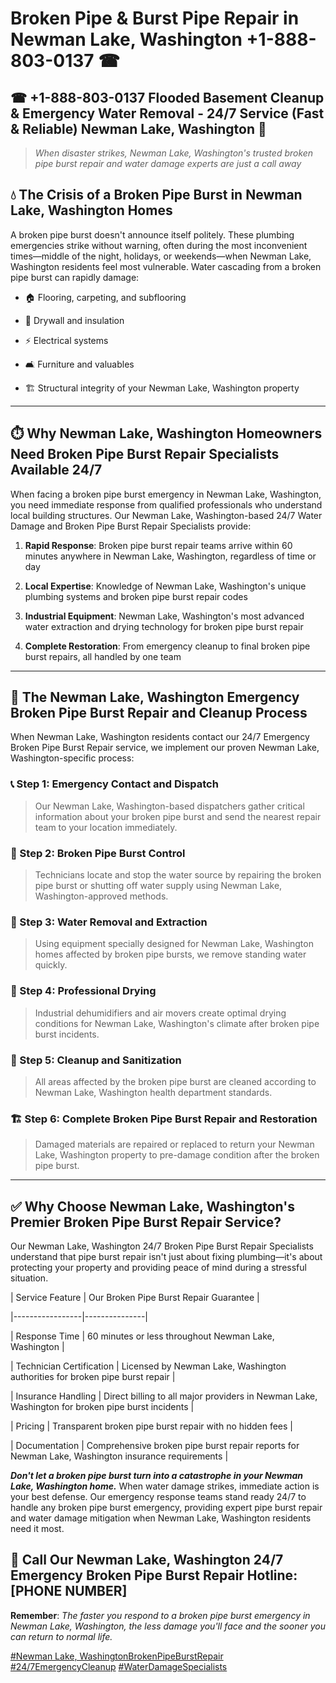 # Broken Pipe & Burst Pipe Repair in Newman Lake, Washington +1-888-803-0137 ☎
## ☎ +1-888-803-0137  Flooded Basement Cleanup & Emergency Water Removal - 24/7 Service (Fast & Reliable) Newman Lake, Washington 🚨

> *When disaster strikes, Newman Lake, Washington's trusted broken pipe burst repair and water damage experts are just a call away*

## 💧 The Crisis of a Broken Pipe Burst in Newman Lake, Washington Homes

A broken pipe burst doesn't announce itself politely. These plumbing emergencies strike without warning, often during the most inconvenient times—middle of the night, holidays, or weekends—when Newman Lake, Washington residents feel most vulnerable. Water cascading from a broken pipe burst can rapidly damage:

* 🏠 Flooring, carpeting, and subflooring
* 🧱 Drywall and insulation
* ⚡ Electrical systems
* 🛋️ Furniture and valuables
* 🏗️ Structural integrity of your Newman Lake, Washington property

---

## ⏱️ Why Newman Lake, Washington Homeowners Need Broken Pipe Burst Repair Specialists Available 24/7

When facing a broken pipe burst emergency in Newman Lake, Washington, you need immediate response from qualified professionals who understand local building structures. Our Newman Lake, Washington-based 24/7 Water Damage and Broken Pipe Burst Repair Specialists provide:

1. **Rapid Response**: Broken pipe burst repair teams arrive within 60 minutes anywhere in Newman Lake, Washington, regardless of time or day
2. **Local Expertise**: Knowledge of Newman Lake, Washington's unique plumbing systems and broken pipe burst repair codes
3. **Industrial Equipment**: Newman Lake, Washington's most advanced water extraction and drying technology for broken pipe burst repair
4. **Complete Restoration**: From emergency cleanup to final broken pipe burst repairs, all handled by one team

---

## 🔧 The Newman Lake, Washington Emergency Broken Pipe Burst Repair and Cleanup Process

When Newman Lake, Washington residents contact our 24/7 Emergency Broken Pipe Burst Repair service, we implement our proven Newman Lake, Washington-specific process:

### 📞 Step 1: Emergency Contact and Dispatch
> Our Newman Lake, Washington-based dispatchers gather critical information about your broken pipe burst and send the nearest repair team to your location immediately.

### 🚿 Step 2: Broken Pipe Burst Control
> Technicians locate and stop the water source by repairing the broken pipe burst or shutting off water supply using Newman Lake, Washington-approved methods.

### 🌊 Step 3: Water Removal and Extraction
> Using equipment specially designed for Newman Lake, Washington homes affected by broken pipe bursts, we remove standing water quickly.

### 💨 Step 4: Professional Drying
> Industrial dehumidifiers and air movers create optimal drying conditions for Newman Lake, Washington's climate after broken pipe burst incidents.

### 🧼 Step 5: Cleanup and Sanitization
> All areas affected by the broken pipe burst are cleaned according to Newman Lake, Washington health department standards.

### 🏗️ Step 6: Complete Broken Pipe Burst Repair and Restoration
> Damaged materials are repaired or replaced to return your Newman Lake, Washington property to pre-damage condition after the broken pipe burst.

---

## ✅ Why Choose Newman Lake, Washington's Premier Broken Pipe Burst Repair Service?

Our Newman Lake, Washington 24/7 Broken Pipe Burst Repair Specialists understand that pipe burst repair isn't just about fixing plumbing—it's about protecting your property and providing peace of mind during a stressful situation.

| Service Feature | Our Broken Pipe Burst Repair Guarantee |
|-----------------|---------------|
| Response Time | 60 minutes or less throughout Newman Lake, Washington |
| Technician Certification | Licensed by Newman Lake, Washington authorities for broken pipe burst repair |
| Insurance Handling | Direct billing to all major providers in Newman Lake, Washington for broken pipe burst incidents |
| Pricing | Transparent broken pipe burst repair with no hidden fees |
| Documentation | Comprehensive broken pipe burst repair reports for Newman Lake, Washington insurance requirements |

***Don't let a broken pipe burst turn into a catastrophe in your Newman Lake, Washington home.*** When water damage strikes, immediate action is your best defense. Our emergency response teams stand ready 24/7 to handle any broken pipe burst emergency, providing expert pipe burst repair and water damage mitigation when Newman Lake, Washington residents need it most.

## 📱 Call Our Newman Lake, Washington 24/7 Emergency Broken Pipe Burst Repair Hotline: [PHONE NUMBER]

**Remember**: *The faster you respond to a broken pipe burst emergency in Newman Lake, Washington, the less damage you'll face and the sooner you can return to normal life.*

[#Newman Lake, WashingtonBrokenPipeBurstRepair](#) [#24/7EmergencyCleanup](#) [#WaterDamageSpecialists](#)